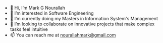 - 👋 Hi, I’m Mark G Nourallah
- 👀 I’m interested in Software Engineering
- 🌱 I’m currently doing my Masters in Information System's Management
- 💞️ I’m looking to collaborate on innovative projects that make complex tasks feel intuitive
- 📫 You can reach me at nourallahmark@gmail.com

<!---
mgn17/mgn17 is a ✨ special ✨ repository because its `README.md` (this file) appears on your GitHub profile.
You can click the Preview link to take a look at your changes.
--->
